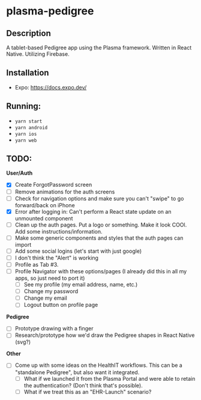 # plasma-pedigree

## Description
A tablet-based Pedigree app using the Plasma framework.
Written in React Native. Utilizing Firebase.

## Installation
- Expo: https://docs.expo.dev/

## Running:
- `yarn start`
- `yarn android`
- `yarn ios`
- `yarn web`

## TODO:
**User/Auth**
- [x] Create ForgotPassword screen
- [ ] Remove animations for the auth screens
- [ ] Check for navigation options and make sure you can't "swipe" to go forward/back on iPhone
- [x] Error after logging in: Can't perform a React state update on an unmounted component
- [ ] Clean up the auth pages. Put a logo or something. Make it look COOl. Add some instructions/information.
- [ ] Make some generic components and styles that the auth pages can import
- [ ] Add some social logins (let's start with just google)
- [ ] I don't think the "Alert" is working
- [ ] Profile as Tab #3.
- [ ] Profile Navigator with these options/pages (I already did this in all my apps, so just need to port it)
  - [ ] See my profile (my email address, name, etc.)
  - [ ] Change my password
  - [ ] Change my email
  - [ ] Logout button on profile page

**Pedigree**
- [ ] Prototype drawing with a finger
- [ ] Research/prototype how we'd draw the Pedigree shapes in React Native (svg?)

**Other**
- [ ] Come up with some ideas on the HealthIT workflows. This can be a "standalone Pedigree", but also want it integrated.
  - [ ] What if we launched it from the Plasma Portal and were able to retain the authentication? (Don't think that's possible).
  - [ ] What if we treat this as an "EHR-Launch" scenario?